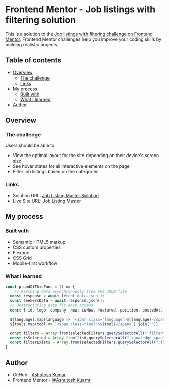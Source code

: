 # Frontend Mentor - Job listings with filtering solution

This is a solution to the [Job listings with filtering challenge on Frontend Mentor](https://www.frontendmentor.io/challenges/job-listings-with-filtering-ivstIPCt). Frontend Mentor challenges help you improve your coding skills by building realistic projects. 

## Table of contents

- [Overview](#overview)
  - [The challenge](#the-challenge)
  - [Links](#links)
- [My process](#my-process)
  - [Built with](#built-with)
  - [What I learned](#what-i-learned)
- [Author](#author)

## Overview

### The challenge

Users should be able to:

- View the optimal layout for the site depending on their device's screen size
- See hover states for all interactive elements on the page
- Filter job listings based on the categories

### Links

- Solution URL: [Job Listing Master Solution](https://github.com/Developer-Ashutosh/Job-Listing-Master)
- Live Site URL: [Job Listing Master](https://your-live-site-url.com)

## My process

### Built with

- Semantic HTML5 markup
- CSS custom properties
- Flexbox
- CSS Grid
- Mobile-first workflow

### What I learned

```js
const proudOfThisFunc = () => {
    // Fetching data asynchronously from the JSON file
  const response = await fetch('data.json');
  const seekersData = await response.json();
  // Destructuring data for easy access
  const { id, logo, company, new: isNew, featured, position, postedAt, contract, location, role, level, languages, tools } = data;

  ${languages.map(language => `<span class="language">${language}</span>`).join('')}
  ${tools.map(tool => `<span class="tool">${tool}</span>`).join('')}

  const filters = Array.from(selectedFilters.querySelectorAll(".filter")).map(filter => filter.querySelector("span").textContent);
  const isSelected = Array.from(list.querySelectorAll(".knowledge span")).some(e => e.textContent == filter);
  const filterExists = Array.from(selectedFilters.querySelectorAll(".filter")).some(e => e.querySelector("span").textContent == filter.textContent);
}
```

## Author

- GitHub - [Ashutosh Kumar](https://www.github.com/Developer-Ashutosh/)
- Frontend Mentor - [@Ashutosh Kuamr](https://www.frontendmentor.io/profile/yourusername)
